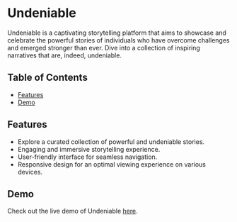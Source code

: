 # Undeniable

Undeniable is a captivating storytelling platform that aims to showcase and celebrate the powerful stories of individuals who have overcome challenges and emerged stronger than ever. Dive into a collection of inspiring narratives that are, indeed, undeniable.

## Table of Contents

- [Features](#features)
- [Demo](#demo)

## Features

- Explore a curated collection of powerful and undeniable stories.
- Engaging and immersive storytelling experience.
- User-friendly interface for seamless navigation.
- Responsive design for an optimal viewing experience on various devices.

## Demo

Check out the live demo of Undeniable [here](https://gwikina.github.io/Undeniable/).

